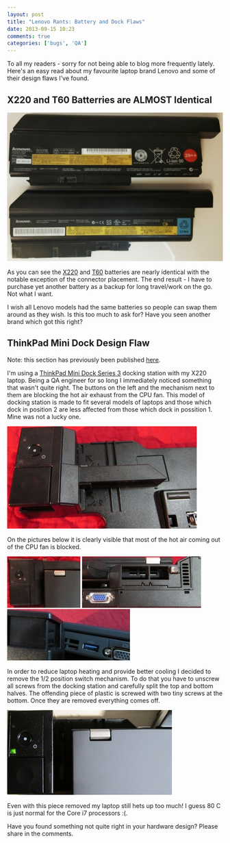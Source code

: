 ```yaml
---
layout: post
title: "Lenovo Rants: Battery and Dock Flaws"
date: 2013-09-15 10:23
comments: true
categories: ['bugs', 'QA']
---
```


To all my readers - sorry for not being able to blog more frequently lately.
Here's an easy read about my favourite laptop brand Lenovo and some of their
design flaws I've found.

X220 and T60 Batterries are ALMOST Identical
---------------------------------------------

!["X220 and T60 batteries"](/images/lenovo_x220_t60_battery.jpg "X220 and T60 batteries")

As you can see the [X220](http://amzn.to/12y5hwp) and 
[T60](http://amzn.to/183SgiR) batteries are nearly identical with the notable
exception of the connector placement. The end result - I have to purchase yet another
battery as a backup for long travel/work on the go. Not what I want.

I wish all Lenovo models had the same batteries so people can swap them around
as they wish. Is this too much to ask for? Have you seen another brand which
got this right? 

ThinkPad Mini Dock Design Flaw
------------------------------

Note: this section has previously been published
[here](http://otb.bg/blog/2012/06/14/thinkpad-mini-dock-design-flaw/).

I'm using a [ThinkPad Mini Dock Series 3](http://amzn.to/15tjUYi) docking station
with my X220 laptop. Being a QA engineer for so long I immediately
noticed something that wasn't quite right. The buttons on the left and the mechanism
next to them are blocking the hot air exhaust from the CPU fan. This model of docking
station is made to fit several models of laptops and those which dock in position 2 are
less affected from those which dock in possition 1. Mine was not a lucky one.

![docking station in position 2](/images/dock/alone.jpg "docking station in position 2")

On the pictures below it is clearly visible that most of the hot air coming out of the CPU
fan is blocked.

![top view](/images/dock/top.jpg "top view")
![back view](/images/dock/back.jpg "back view")
![side view](/images/dock/side.jpg "side view")


In order to reduce laptop heating and provide better cooling I decided to remove the
1/2 position switch mechanism. To do that you have to unscrew all screws from the docking
station and carefully split the top and bottom halves. The offending piece of plastic is
screwed with two tiny screws at the bottom. Once they are removed everything comes off.

![blocking part removed](/images/dock/removed.jpg "blocking part removed")

Even with this piece removed my laptop still hets up too much! I guess 80 C is just
normal for the Core i7 processors :(.


Have you found something not quite right in your hardware design? Please share in the
comments.
